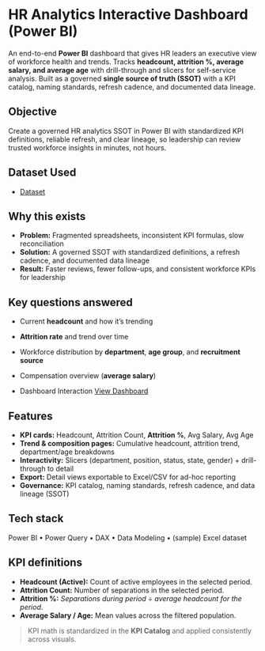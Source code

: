 # HR Analytics Interactive Dashboard (Power BI)

An end-to-end **Power BI** dashboard that gives HR leaders an executive view of workforce health and trends. Tracks **headcount, attrition %, average salary, and average age** with drill-through and slicers for self-service analysis. Built as a governed **single source of truth (SSOT)** with a KPI catalog, naming standards, refresh cadence, and documented data lineage.

## Objective
Create a governed HR analytics SSOT in Power BI with standardized KPI definitions, reliable refresh, and clear lineage, so leadership can review trusted workforce insights in minutes, not hours.

## Dataset Used
- <a href="https://github.com/Dawit-Kassa1/HR-Analytics-Dashboard/blob/main/HRDataset_v14.xlsx">Dataset</a>

## Why this exists
- **Problem:** Fragmented spreadsheets, inconsistent KPI formulas, slow reconciliation  
- **Solution:** A governed SSOT with standardized definitions, a refresh cadence, and documented data lineage  
- **Result:** Faster reviews, fewer follow-ups, and consistent workforce KPIs for leadership

## Key questions answered
- Current **headcount** and how it’s trending  
- **Attrition rate** and trend over time  
- Workforce distribution by **department**, **age group**, and **recruitment source**  
- Compensation overview (**average salary**)

- Dashboard Interaction <a href="https://github.com/Dawit-Kassa1/HR-Analytics-Dashboard/blob/main/HR%20Dashboard%20Image.png">View Dashboard</a>

## Features
- **KPI cards:** Headcount, Attrition Count, **Attrition %**, Avg Salary, Avg Age  
- **Trend & composition pages:** Cumulative headcount, attrition trend, department/age breakdowns  
- **Interactivity:** Slicers (department, position, status, state, gender) + drill-through to detail  
- **Export:** Detail views exportable to Excel/CSV for ad-hoc reporting  
- **Governance:** KPI catalog, naming standards, refresh cadence, and data lineage (SSOT)

## Tech stack
Power BI • Power Query • DAX • Data Modeling • (sample) Excel dataset

## KPI definitions
- **Headcount (Active):** Count of active employees in the selected period.  
- **Attrition Count:** Number of separations in the selected period.  
- **Attrition %:** *Separations during period* ÷ *average headcount for the period*.  
- **Average Salary / Age:** Mean values across the filtered population.

> KPI math is standardized in the **KPI Catalog** and applied consistently across visuals.
